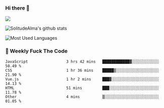 ### Hi there 👋

<p>
  <a href="https://count.getloli.com/"><img src="https://count.getloli.com/get/@:solitudealma"></a>
</p>

![SolitudeAlma's github stats](https://github-readme-stats.vercel.app/api?username=solitudealma&show_icons=true&theme=radical)

![Most Used Languages](https://github-readme-stats.vercel.app/api/top-langs/?username=solitudealma&layout=compact&hide_border=true&theme=dark)
<!-- ![visitors](https://visitor-badge.glitch.me/badge?page_id=solitudealma.solitudealma.id) -->


### :dart: Weekly Fuck The Code

<!--START_SECTION:waka-->

```text
JavaScript                 3 hrs 42 mins   ████████████▓░░░░░░░░░░░░   50.49 %
CSS                        1 hr 36 mins    █████▒░░░░░░░░░░░░░░░░░░░   21.90 %
Vue.js                     1 hr 2 mins     ███▓░░░░░░░░░░░░░░░░░░░░░   14.13 %
HTML                       51 mins         ███░░░░░░░░░░░░░░░░░░░░░░   11.78 %
Other                      4 mins          ▒░░░░░░░░░░░░░░░░░░░░░░░░   01.05 %
```

<!--END_SECTION:waka-->
